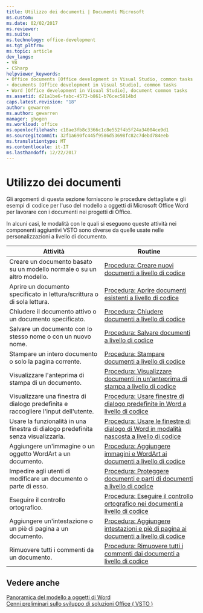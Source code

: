```yaml
---
title: Utilizzo dei documenti | Documenti Microsoft
ms.custom: 
ms.date: 02/02/2017
ms.reviewer: 
ms.suite: 
ms.technology: office-development
ms.tgt_pltfrm: 
ms.topic: article
dev_langs:
- VB
- CSharp
helpviewer_keywords:
- Office documents [Office development in Visual Studio, common tasks
- documents [Office development in Visual Studio], common tasks
- Word [Office development in Visual Studio], document common tasks
ms.assetid: d21a1be6-fabc-4573-b861-b76cec5814bd
caps.latest.revision: "18"
author: gewarren
ms.author: gewarren
manager: ghogen
ms.workload: office
ms.openlocfilehash: c18ae3fb8c3366c1c8e552f4b5f24a34004ce9d1
ms.sourcegitcommit: 32f1a690fc445f9586d53698fc82c7debd784eeb
ms.translationtype: MT
ms.contentlocale: it-IT
ms.lasthandoff: 12/22/2017
---
```

# <a name="working-with-documents"></a>Utilizzo dei documenti
  Gli argomenti di questa sezione forniscono le procedure dettagliate e gli esempi di codice per l'uso del modello a oggetti di Microsoft Office Word per lavorare con i documenti nei progetti di Office.  
  
 In alcuni casi, le modalità con le quali si eseguono queste attività nei componenti aggiuntivi VSTO sono diverse da quelle usate nelle personalizzazioni a livello di documento.  
  
|Attività|Routine|  
|----------|---------------|  
|Creare un documento basato su un modello normale o su un altro modello.|[Procedura: Creare nuovi documenti a livello di codice](../vsto/how-to-programmatically-create-new-documents.md)|  
|Aprire un documento specificato in lettura/scrittura o di sola lettura.|[Procedura: Aprire documenti esistenti a livello di codice](../vsto/how-to-programmatically-open-existing-documents.md)|  
|Chiudere il documento attivo o un documento specificato.|[Procedura: Chiudere documenti a livello di codice](../vsto/how-to-programmatically-close-documents.md)|  
|Salvare un documento con lo stesso nome o con un nuovo nome.|[Procedura: Salvare documenti a livello di codice](../vsto/how-to-programmatically-save-documents.md)|  
|Stampare un intero documento o solo la pagina corrente.|[Procedura: Stampare documenti a livello di codice](../vsto/how-to-programmatically-print-documents.md)|  
|Visualizzare l'anteprima di stampa di un documento.|[Procedura: Visualizzare documenti in un'anteprima di stampa a livello di codice](../vsto/how-to-programmatically-display-documents-in-print-preview.md)|  
|Visualizzare una finestra di dialogo predefinita e raccogliere l'input dell'utente.|[Procedura: Usare finestre di dialogo predefinite in Word a livello di codice](../vsto/how-to-programmatically-use-built-in-dialog-boxes-in-word.md)|  
|Usare la funzionalità in una finestra di dialogo predefinita senza visualizzarla.|[Procedura: Usare le finestre di dialogo di Word in modalità nascosta a livello di codice](../vsto/how-to-programmatically-use-word-dialog-boxes-in-hidden-mode.md)|  
|Aggiungere un'immagine o un oggetto WordArt a un documento.|[Procedura: Aggiungere immagini e WordArt ai documenti a livello di codice](../vsto/how-to-programmatically-add-pictures-and-word-art-to-documents.md)|  
|Impedire agli utenti di modificare un documento o parte di esso.|[Procedura: Proteggere documenti e parti di documenti a livello di codice](../vsto/how-to-programmatically-protect-documents-and-parts-of-documents.md)|  
|Eseguire il controllo ortografico.|[Procedura: Eseguire il controllo ortografico nei documenti a livello di codice](../vsto/how-to-programmatically-check-spelling-in-documents.md)|  
|Aggiungere un'intestazione o un piè di pagina a un documento.|[Procedura: Aggiungere intestazioni e piè di pagina ai documenti a livello di codice](../vsto/how-to-programmatically-add-headers-and-footers-to-documents.md)|  
|Rimuovere tutti i commenti da un documento.|[Procedura: Rimuovere tutti i commenti dai documenti a livello di codice](../vsto/how-to-programmatically-remove-all-comments-from-documents.md)|  
  
## <a name="see-also"></a>Vedere anche  
 [Panoramica del modello a oggetti di Word](../vsto/word-object-model-overview.md)   
 [Cenni preliminari sullo sviluppo di soluzioni Office &#40; VSTO &#41;](../vsto/office-solutions-development-overview-vsto.md)  
  
  